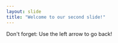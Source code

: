 ```yaml
---
layout: slide
title: "Welcome to our second slide!"
---
```

Don't forget:
Use the left arrow to go back!
